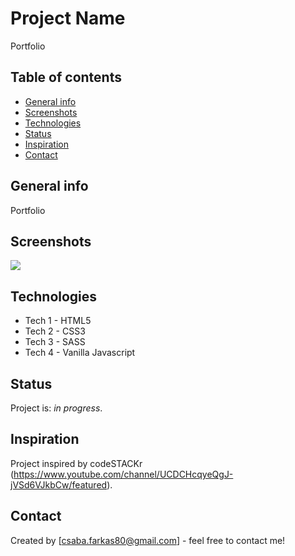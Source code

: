# Project Name
Portfolio

## Table of contents
* [General info](#general-info)
* [Screenshots](#screenshots)
* [Technologies](#technologies)
* [Status](#status)
* [Inspiration](#inspiration)
* [Contact](#contact)

## General info
Portfolio

## Screenshots
![](.png)

## Technologies
* Tech 1 - HTML5
* Tech 2 - CSS3
* Tech 3 - SASS
* Tech 4 - Vanilla Javascript

## Status
Project is: _in progress_.

## Inspiration
Project inspired by codeSTACKr (https://www.youtube.com/channel/UCDCHcqyeQgJ-jVSd6VJkbCw/featured).

## Contact
Created by [csaba.farkas80@gmail.com] - feel free to contact me!
